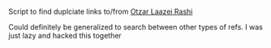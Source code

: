 Script to find duplciate links to/from [Otzar Laazei Rashi](https://www.sefaria.org/Otzar_Laazei_Rashi)

Could definitely be generalized to search between other types of refs. I was just lazy and hacked this together